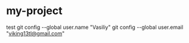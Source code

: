 # my-project
test
git config --global user.name "Vasiliy"
git config --global user.email "viking13tl@gmail.com"
